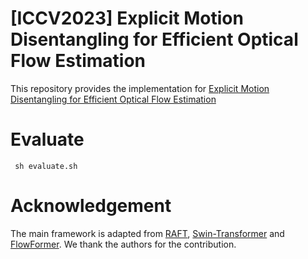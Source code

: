 # [ICCV2023] Explicit Motion Disentangling for Efficient Optical Flow Estimation

This repository provides the implementation for [Explicit Motion Disentangling for Efficient Optical Flow Estimation]()

# Evaluate
`  sh evaluate.sh `

# Acknowledgement
The main framework is adapted from [RAFT](https://github.com/princeton-vl/RAFT), [Swin-Transformer](https://github.com/microsoft/Swin-Transformer) and [FlowFormer](https://github.com/drinkingcoder/FlowFormer-Official). We thank the authors for the contribution.
